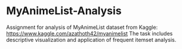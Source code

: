 # MyAnimeList-Analysis
Assignment for analysis of MyAnimeList dataset from Kaggle: https://www.kaggle.com/azathoth42/myanimelist
The task includes descriptive visualization and application of frequent itemset analysis.
